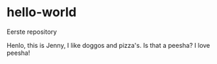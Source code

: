 # hello-world
Eerste repository

Henlo, this is Jenny, I like doggos and pizza's. Is that a peesha? I love peesha!
